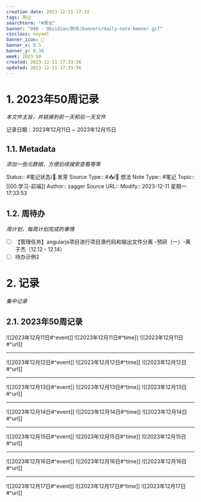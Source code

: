 ```yaml
---
creation date: 2023-12-11 17:33
tags: 周记
searchterm: "#周记"
banner: "040 - Obsidian/附件/banners/daily-note-banner.gif"
cssclass: noyaml
banner_icon: 💌
banner_x: 0.5
banner_y: 0.38
week: 2023-50
created: 2023-12-11 17:33:56
updated: 2023-12-11 17:33:56
---
```


# 1. 2023年50周记录

_本文件主旨，并链接到前一天和后一天文件_

记录日期：2023年12月11日 ~ 2023年12月15日

## 1.1. Metadata

_添加一些元数据，方便后续搜索查看等等_

Status:: #笔记状态/🌱 发芽
Source Type:: #📥/💭 想法 
Note Type:: #笔记
Topic:: [[00.学习-前端]]
Author:: zagger
Source URL::
Modify:: 2023-12-11 星期一 17:33:53

## 1.2. 周待办

_周计划，每周计划完成的事情_

- [ ] 【管理任务】angularjs项目进行项目源代码和输出文件分离 -预研（一）-黄子杰（12.12 - 12.14）
- [ ] 待办示例2

# 2. 记录

_集中记录_

## 2.1. 2023年50周记录
![[2023年12月11日#^event]] 
![[2023年12月11日#^time]] 
![[2023年12月11日#^url]] 

---

![[2023年12月12日#^event]] 
![[2023年12月12日#^time]] 
![[2023年12月12日#^url]] 

---

![[2023年12月13日#^event]] 
![[2023年12月13日#^time]] 
![[2023年12月13日#^url]] 

---

![[2023年12月14日#^event]] 
![[2023年12月14日#^time]] 
![[2023年12月14日#^url]] 

---

![[2023年12月15日#^event]] 
![[2023年12月15日#^time]] 
![[2023年12月15日#^url]] 

---

![[2023年12月16日#^event]] 
![[2023年12月16日#^time]] 
![[2023年12月16日#^url]] 

---

![[2023年12月17日#^event]] 
![[2023年12月17日#^time]] 
![[2023年12月17日#^url]] 

